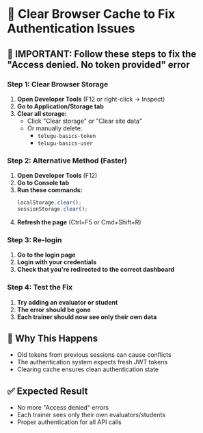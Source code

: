 # 🔄 Clear Browser Cache to Fix Authentication Issues

## 🚨 **IMPORTANT: Follow these steps to fix the "Access denied. No token provided" error**

### **Step 1: Clear Browser Storage**
1. **Open Developer Tools** (F12 or right-click → Inspect)
2. **Go to Application/Storage tab**
3. **Clear all storage:**
   - Click "Clear storage" or "Clear site data"
   - Or manually delete:
     - `telugu-basics-token`
     - `telugu-basics-user`

### **Step 2: Alternative Method (Faster)**
1. **Open Developer Tools** (F12)
2. **Go to Console tab**
3. **Run these commands:**
   ```javascript
   localStorage.clear();
   sessionStorage.clear();
   ```
4. **Refresh the page** (Ctrl+F5 or Cmd+Shift+R)

### **Step 3: Re-login**
1. **Go to the login page**
2. **Login with your credentials**
3. **Check that you're redirected to the correct dashboard**

### **Step 4: Test the Fix**
1. **Try adding an evaluator or student**
2. **The error should be gone**
3. **Each trainer should now see only their own data**

## 🔧 **Why This Happens**
- Old tokens from previous sessions can cause conflicts
- The authentication system expects fresh JWT tokens
- Clearing cache ensures clean authentication state

## ✅ **Expected Result**
- No more "Access denied" errors
- Each trainer sees only their own evaluators/students
- Proper authentication for all API calls 